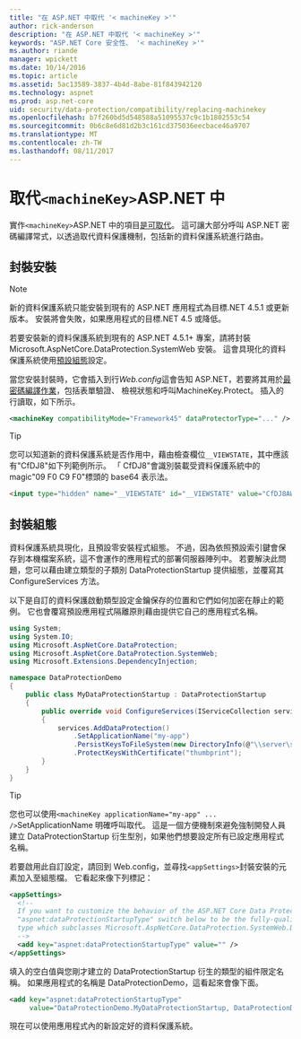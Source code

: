 ```yaml
---
title: "在 ASP.NET 中取代 '< machineKey >'"
author: rick-anderson
description: "在 ASP.NET 中取代 '< machineKey >'"
keywords: "ASP.NET Core 安全性、 '< machineKey >'"
ms.author: riande
manager: wpickett
ms.date: 10/14/2016
ms.topic: article
ms.assetid: 5ac13589-3837-4b4d-8abe-81f843942120
ms.technology: aspnet
ms.prod: asp.net-core
uid: security/data-protection/compatibility/replacing-machinekey
ms.openlocfilehash: b7f260bd5d548588a51095537c9c1b1802553c54
ms.sourcegitcommit: 0b6c8e6d81d2b3c161cd375036eecbace46a9707
ms.translationtype: MT
ms.contentlocale: zh-TW
ms.lasthandoff: 08/11/2017
---
```

# <a name="replacing-machinekey-in-aspnet"></a>取代`<machineKey>`ASP.NET 中

<a name=compatibility-replacing-machinekey></a>

實作`<machineKey>`ASP.NET 中的項目[是可取代](http://blogs.msdn.com/b/webdev/archive/2012/10/23/cryptographic-improvements-in-asp-net-4-5-pt-2.aspx)。 這可讓大部分呼叫 ASP.NET 密碼編譯常式，以透過取代資料保護機制，包括新的資料保護系統進行路由。

## <a name="package-installation"></a>封裝安裝

> [!NOTE]
> 新的資料保護系統只能安裝到現有的 ASP.NET 應用程式為目標.NET 4.5.1 或更新版本。 安裝將會失敗，如果應用程式的目標.NET 4.5 或降低。

若要安裝新的資料保護系統到現有的 ASP.NET 4.5.1+ 專案，請將封裝 Microsoft.AspNetCore.DataProtection.SystemWeb 安裝。 這會具現化的資料保護系統使用[預設組態](../configuration/default-settings.md#data-protection-default-settings)設定。

當您安裝封裝時，它會插入到行*Web.config*這會告知 ASP.NET，若要將其用於[最密碼編譯作業](http://blogs.msdn.com/b/webdev/archive/2012/10/23/cryptographic-improvements-in-asp-net-4-5-pt-2.aspx)，包括表單驗證、 檢視狀態和呼叫MachineKey.Protect。 插入的行讀取，如下所示。

```xml
<machineKey compatibilityMode="Framework45" dataProtectorType="..." />
```

>[!TIP]
> 您可以知道新的資料保護系統是否作用中，藉由檢查欄位`__VIEWSTATE`，其中應該有"CfDJ8"如下列範例所示。 「 CfDJ8"會識別裝載受資料保護系統中的 magic"09 F0 C9 F0"標頭的 base64 表示法。

```html
<input type="hidden" name="__VIEWSTATE" id="__VIEWSTATE" value="CfDJ8AWPr2EQPTBGs3L2GCZOpk..." />
```

## <a name="package-configuration"></a>封裝組態

資料保護系統具現化，且預設零安裝程式組態。 不過，因為依照預設索引鍵會保存到本機檔案系統，這不會運作的應用程式的部署伺服器陣列中。 若要解決此問題，您可以藉由建立類型的子類別 DataProtectionStartup 提供組態，並覆寫其 ConfigureServices 方法。

以下是自訂的資料保護啟動類型設定金鑰保存的位置和它們如何加密在靜止的範例。 它也會覆寫預設應用程式隔離原則藉由提供它自己的應用程式名稱。

```csharp
using System;
using System.IO;
using Microsoft.AspNetCore.DataProtection;
using Microsoft.AspNetCore.DataProtection.SystemWeb;
using Microsoft.Extensions.DependencyInjection;

namespace DataProtectionDemo
{
    public class MyDataProtectionStartup : DataProtectionStartup
    {
        public override void ConfigureServices(IServiceCollection services)
        {
            services.AddDataProtection()
                .SetApplicationName("my-app")
                .PersistKeysToFileSystem(new DirectoryInfo(@"\\server\share\myapp-keys\"))
                .ProtectKeysWithCertificate("thumbprint");
        }
    }
}
```

>[!TIP]
> 您也可以使用`<machineKey applicationName="my-app" ... />`SetApplicationName 明確呼叫取代。 這是一個方便機制來避免強制開發人員建立 DataProtectionStartup 衍生型別，如果他們想要設定所有已設定應用程式名稱。

若要啟用此自訂設定，請回到 Web.config，並尋找`<appSettings>`封裝安裝的元素加入至組態檔。 它看起來像下列標記：

```xml
<appSettings>
  <!--
  If you want to customize the behavior of the ASP.NET Core Data Protection stack, set the
  "aspnet:dataProtectionStartupType" switch below to be the fully-qualified name of a
  type which subclasses Microsoft.AspNetCore.DataProtection.SystemWeb.DataProtectionStartup.
  -->
  <add key="aspnet:dataProtectionStartupType" value="" />
</appSettings>
```

填入的空白值與您剛才建立的 DataProtectionStartup 衍生的類型的組件限定名稱。 如果應用程式的名稱是 DataProtectionDemo，這看起來會像下面。

```xml
<add key="aspnet:dataProtectionStartupType"
     value="DataProtectionDemo.MyDataProtectionStartup, DataProtectionDemo" />
```

現在可以使用應用程式內的新設定好的資料保護系統。
